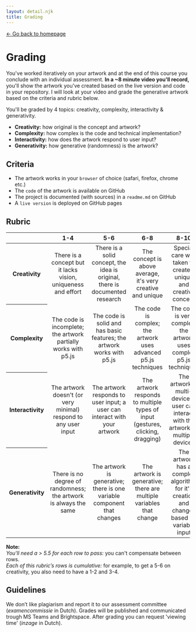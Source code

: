 ```yaml
---
layout: detail.njk
title: Grading
---
```


<a href="{{ '/' | url }}" class="back">← Go back to homepage</a>

# Grading

You've worked iteratively on your artwork and at the end of this course you conclude with an individual assessment. **In a ~8 minute video you'll record,** you'll show the artwork you've created based on the live version and code in your repository. I will look at your video and grade the generative artwork based on the criteria and rubric below.

You'll be graded by 4 topics: creativity, complexity, interactivity & generativity.

* **Creativity:** how original is the concept and artwork?
* **Complexity:** how complex is the code and technical implementation?
* **Interactivity:** how does the artwork respond to user input?
* **Generativity:** how generative (randomness) is the artwork?

## Criteria

* The artwork works in your `browser` of choice (safari, firefox, chrome etc.)
* The `code` of the artwork is available on GitHub
* The project is documented (with sources) in a `readme.md` on GitHub
* A `live version` is deployed on GitHub pages

## Rubric

<table>
  <thead>
    <tr>
      <th></th>
      <th><strong>1-4</strong></th>
      <th><strong>5-6</strong></th>
      <th><strong>6-8</strong></th>
      <th><strong>8-10</strong></th>
    </tr>
  </thead>
  <tbody>
    <tr>
      <th align="center" scope="row"><strong>Creativity</strong></th>
      <td align="center">There is a concept but it lacks vision, uniqueness and effort</td>
      <td align="center">There is a solid concept, the idea is original, there is documented research</td>
      <td align="center">The concept is above average, it's very creative and unique</td>
      <td align="center">Special care was taken to create a unique and creative concept</td>
    </tr>
    <tr>
      <th align="center" scope="row">Complexity</th>
      <td align="center">The code is incomplete; the artwork partially works with p5.js</td>
      <td align="center">The code is solid and has basic features; the artwork works with p5.js</td>
      <td align="center">The code is complex; the artwork uses advanced p5.js techniques</td>
      <td align="center">The code is very complex; the artwork uses complex p5.js techniques</td>
    </tr>
    <tr>
      <th align="center" scope="row">Interactivity</th>
      <td align="center">The artwork doesn't (or very minimal) respond to any user input</td>
      <td align="center">The artwork responds to user input; a user can interact with your artwork</td>
      <td align="center">The artwork responds to multiple types of input (gestures, clicking, dragging)</td>
      <td align="center">The artwork is multi-device; a user can interact with the artwork on multiple devices</td>
    </tr>
        <tr>
      <th align="center" scope="row">Generativity</th>
      <td align="center">There is no degree of randomness; the artwork is always the same</td>
      <td align="center">The artwork is generative; there is one variable component that changes</td>
      <td align="center">The artwork is generative; there are multiple variables that change</td>
      <td align="center">The artwork has a complex algorithm for it's creation and changes based on variable input</td>
    </tr>
  </tbody>
</table>

**Note:**  
_You'll need a > 5.5 for each row to pass:_ you can't compensate between rows.  
_Each of this rubric’s rows is cumulative:_ for example, to get a 5-6 on creativity, you also need to have a 1-2 and 3-4.

## Guidelines

We don’t like plagiarism and report it to our assessment committee (_examencommissie_ in Dutch). Grades will be published and communicated trough MS Teams and Brightspace. After grading you can request 'viewing time' (_inzage_ in Dutch).